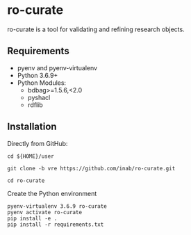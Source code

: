 # ro-curate

ro-curate is a tool for validating and refining research objects.

## Requirements
- pyenv and pyenv-virtualenv
- Python 3.6.9+
- Python Modules:
  - bdbag>=1.5.6,<2.0
  - pyshacl
  - rdflib
  
Installation
------------

Directly from GitHub:

```
cd ${HOME}/user

git clone -b vre https://github.com/inab/ro-curate.git

cd ro-curate
```

Create the Python environment

```
pyenv-virtualenv 3.6.9 ro-curate
pyenv activate ro-curate
pip install -e .
pip install -r requirements.txt
```